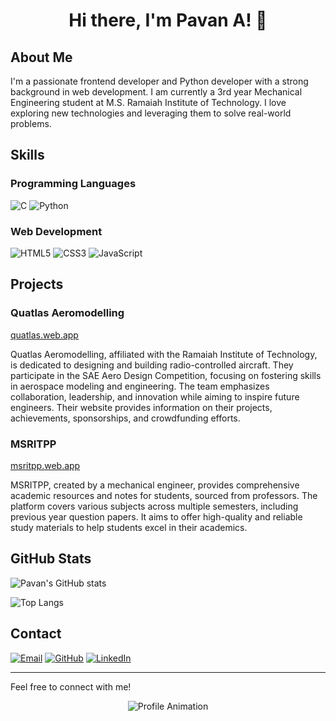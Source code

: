 <div align="center">

# Hi there, I'm Pavan A! 👋

</div>

## About Me

I'm a passionate frontend developer and Python developer with a strong background in web development. I am currently a 3rd year Mechanical Engineering student at M.S. Ramaiah Institute of Technology. I love exploring new technologies and leveraging them to solve real-world problems.

## Skills

### Programming Languages

![C](https://img.shields.io/badge/-C-00599C?style=flat-square&logo=c&logoColor=white)
![Python](https://img.shields.io/badge/-Python-3776AB?style=flat-square&logo=python&logoColor=white)

### Web Development

![HTML5](https://img.shields.io/badge/-HTML5-E34F26?style=flat-square&logo=html5&logoColor=white)
![CSS3](https://img.shields.io/badge/-CSS3-1572B6?style=flat-square&logo=css3&logoColor=white)
![JavaScript](https://img.shields.io/badge/-JavaScript-F7DF1E?style=flat-square&logo=javascript&logoColor=black)

## Projects

### Quatlas Aeromodelling
[quatlas.web.app](https://quatlas.web.app)

Quatlas Aeromodelling, affiliated with the Ramaiah Institute of Technology, is dedicated to designing and building radio-controlled aircraft. They participate in the SAE Aero Design Competition, focusing on fostering skills in aerospace modeling and engineering. The team emphasizes collaboration, leadership, and innovation while aiming to inspire future engineers. Their website provides information on their projects, achievements, sponsorships, and crowdfunding efforts.

### MSRITPP
[msritpp.web.app](https://msritpp.web.app)

MSRITPP, created by a mechanical engineer, provides comprehensive academic resources and notes for students, sourced from professors. The platform covers various subjects across multiple semesters, including previous year question papers. It aims to offer high-quality and reliable study materials to help students excel in their academics.

## GitHub Stats

![Pavan's GitHub stats](https://github-readme-stats.vercel.app/api?username=pavan-reddy28&show_icons=true&theme=radical)

![Top Langs](https://github-readme-stats.vercel.app/api/top-langs/?username=pavan-reddy28&layout=compact&theme=radical)

## Contact

[![Email](https://img.shields.io/badge/Email-D14836?style=flat-square&logo=gmail&logoColor=white)](mailto:pavan.aashok1234gh@gmail.com)
[![GitHub](https://img.shields.io/badge/GitHub-181717?style=flat-square&logo=github&logoColor=white)](https://github.com/pavan-reddy28)
[![LinkedIn](https://img.shields.io/badge/LinkedIn-0077B5?style=flat-square&logo=linkedin&logoColor=white)](https://www.linkedin.com/in/pavan-reddy-667b09284)

---

Feel free to connect with me!

<div align="center">
  
![Profile Animation](https://media.giphy.com/media/l0HlD9J5zq9V9usAM/giphy.gif)

</div>



